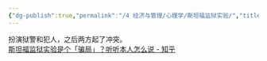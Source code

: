 ```yaml
---
{"dg-publish":true,"permalink":"/4 经济与管理/心理学/斯坦福监狱实验/","title":"斯坦福监狱实验"}
---
```


扮演狱警和犯人，之后两方起了冲突。  
[斯坦福监狱实验是个「骗局」？听听本人怎么说 - 知乎](https://www.zhihu.com/special/19551432?utm_source=wechat_session&utm_medium=social&utm_oi=816038674230804480)
